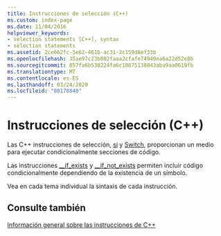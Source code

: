 ```yaml
---
title: Instrucciones de selección (C++)
ms.custom: index-page
ms.date: 11/04/2016
helpviewer_keywords:
- selection statements [C++], syntax
- selection statements
ms.assetid: 2ce662fc-5e62-461b-ac31-2c159d8ef33b
ms.openlocfilehash: 35ae97c23b802faaa2cfafe74940ea6a22d52e8b
ms.sourcegitcommit: 857fa6b530224fa6c18675138043aba9aa0619fb
ms.translationtype: MT
ms.contentlocale: es-ES
ms.lasthandoff: 03/24/2020
ms.locfileid: "80178840"
---
```

# <a name="selection-statements-c"></a>Instrucciones de selección (C++)

Las C++ instrucciones de selección, [si](../cpp/if-else-statement-cpp.md) y [Switch](../cpp/switch-statement-cpp.md), proporcionan un medio para ejecutar condicionalmente secciones de código.

Las instrucciones [__if_exists](../cpp/if-exists-statement.md) y [__if_not_exists](../cpp/if-not-exists-statement.md) permiten incluir código condicionalmente dependiendo de la existencia de un símbolo.

Vea en cada tema individual la sintaxis de cada instrucción.

## <a name="see-also"></a>Consulte también

[Información general sobre las instrucciones de C++](../cpp/overview-of-cpp-statements.md)
